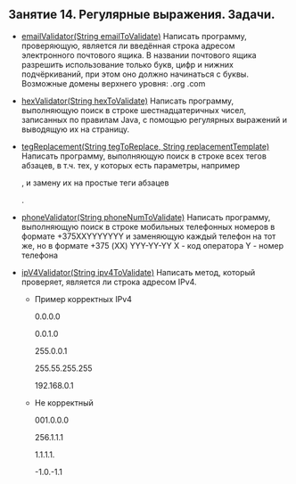 ## Занятие 14. Регулярные выражения. Задачи.


* [emailValidator(String emailToValidate)](UtilsRegExp) Написать программу, проверяющую, является ли введённая строка адресом электронного почтового ящика.
В названии почтового ящика разрешить использование только букв, цифр и нижних подчёркиваний, при этом оно должно начинаться с буквы.
Возможные домены верхнего уровня: .org .com

* [hexValidator(String hexToValidate)](UtilsRegExp) Написать программу, выполняющую поиск в строке шестнадцатеричных чисел, записанных по правилам Java,
с помощью регулярных выражений и выводящую их на страницу.

* [tegReplacement(String tegToReplace, String replacementTemplate)](UtilsRegExp) Написать программу, выполняющую поиск в строке всех тегов абзацев, в т.ч. тех, у которых есть параметры, например <p id ="p1">,
и замену их на простые теги абзацев <p>.

* [phoneValidator(String phoneNumToValidate)](UtilsRegExp) Написать программу, выполняющую поиск в строке мобильных телефонных номеров в формате +375XXYYYYYYY
и заменяющую каждый телефон на тот же, но в формате +375 (XX) YYY-YY-YY
X - код оператора
Y - номер телефона
* [ipV4Validator(String ipv4ToValidate)](UtilsRegExp) Написать метод, который проверяет, является ли строка адресом IPv4.
    * Пример корректных IPv4 <p>
0.0.0.0  <p>
0.0.1.0 <p>
255.0.0.1 <p>
255.55.255.255 <p>
192.168.0.1 <p>

    * Не корректный <p>
001.0.0.0 <p>
256.1.1.1 <p>
1.1.1.1. <p>
-1.0.-1.1  <p>